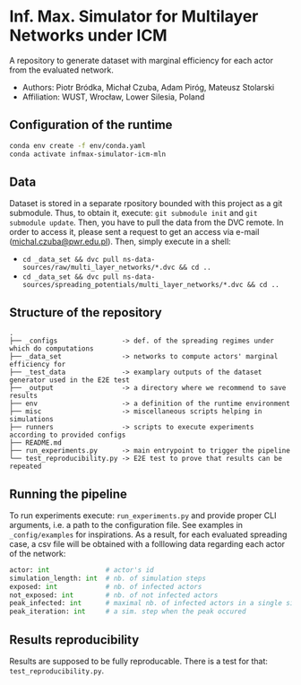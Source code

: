 # Inf. Max. Simulator for Multilayer Networks under ICM 

A repository to generate dataset with marginal efficiency for each actor from the evaluated network.

* Authors: Piotr Bródka, Michał Czuba, Adam Piróg, Mateusz Stolarski
* Affiliation: WUST, Wrocław, Lower Silesia, Poland

## Configuration of the runtime

```bash
conda env create -f env/conda.yaml
conda activate infmax-simulator-icm-mln
```

## Data

Dataset is stored in a separate rpository bounded with this project as a git submodule. Thus, to
obtain it, execute: `git submodule init` and `git submodule update`. Then, you have to pull the data
from the DVC remote. In order to access it, please sent a request to get  an access via  e-mail
(michal.czuba@pwr.edu.pl). Then, simply execute in a shell:
* `cd _data_set && dvc pull ns-data-sources/raw/multi_layer_networks/*.dvc && cd ..`
* `cd _data_set && dvc pull ns-data-sources/spreading_potentials/multi_layer_networks/*.dvc && cd ..`

## Structure of the repository
```
.
├── _configs                -> def. of the spreading regimes under which do computations
├── _data_set               -> networks to compute actors' marginal efficiency for
├── _test_data              -> examplary outputs of the dataset generator used in the E2E test
├── _output                 -> a directory where we recommend to save results
├── env                     -> a definition of the runtime environment
├── misc                    -> miscellaneous scripts helping in simulations
├── runners                 -> scripts to execute experiments according to provided configs
├── README.md          
├── run_experiments.py      -> main entrypoint to trigger the pipeline
└── test_reproducibility.py -> E2E test to prove that results can be repeated
```

## Running the pipeline

To run experiments execute: `run_experiments.py` and provide proper CLI arguments, i.e. a path to 
the configuration file. See examples in `_config/examples` for inspirations. As a result, for each
evaluated spreading case, a csv file will be obtained with a folllowing data regarding each actor of
the network:

```python
actor: int              # actor's id
simulation_length: int  # nb. of simulation steps
exposed: int            # nb. of infected actors
not_exposed: int        # nb. of not infected actors
peak_infected: int      # maximal nb. of infected actors in a single sim. step
peak_iteration: int     # a sim. step when the peak occured
```

## Results reproducibility

Results are supposed to be fully reproducable. There is a test for that: `test_reproducibility.py`.
